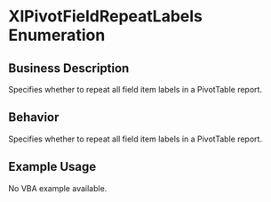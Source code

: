 # XlPivotFieldRepeatLabels Enumeration

## Business Description
Specifies whether to repeat all field item labels in a PivotTable report.

## Behavior
Specifies whether to repeat all field item labels in a PivotTable report.

## Example Usage
No VBA example available.